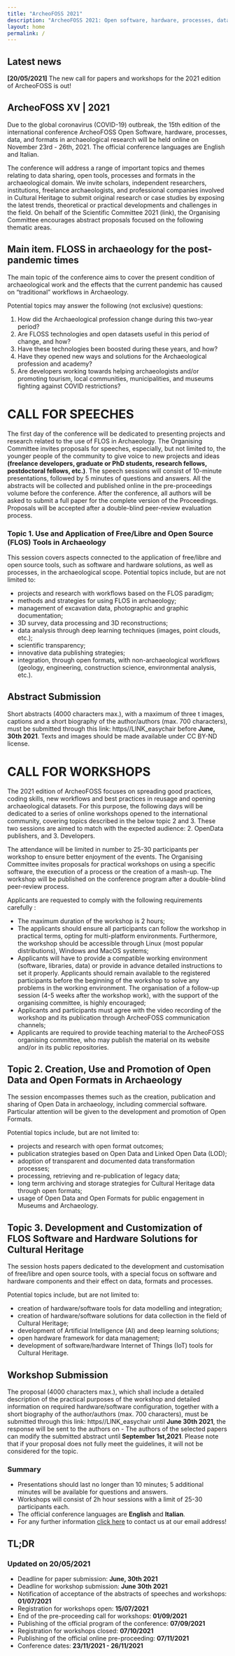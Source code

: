 ```yaml
---
title: "ArcheoFOSS 2021"
description: "ArcheoFOSS 2021: Open software, hardware, processes, data and formats in archaeological research"
layout: home
permalink: /
---
```


## Latest news

**[20/05/2021]**
The new call for papers and workshops for the 2021 edition of ArcheoFOSS is out!

## ArcheoFOSS XV | 2021

Due to the global coronavirus (COVID-19) outbreak, the 15th edition of the international conference ArcheoFOSS Open Software, hardware, processes, data, and formats in archaeological research will be held online on November 23rd - 26th, 2021. The official conference languages are English and Italian.

The conference will address a range of important topics and themes relating to data sharing, open tools, processes and formats in the archaeological domain.
We invite scholars, independent researchers, institutions, freelance archaeologists, and professional companies involved in Cultural Heritage to submit original research or case studies by exposing the latest trends, theoretical or practical developments and challenges in the field. On behalf of the Scientific Committee 2021 (link), the Organising Committee encourages abstract proposals focused on the following thematic areas.

## Main item. FLOSS in archaeology for the post-pandemic times

The main topic of the conference aims to cover the present condition of archaeological work and the effects that the current pandemic has caused on “traditional” workflows in Archaeology.

Potential topics may answer the following (not exclusive) questions:

1. How did the Archaeological profession change during this two-year period?
2. Are FLOSS technologies and open datasets useful in this period of change, and how?
3. Have these technologies been boosted during these years, and how?
4. Have they opened new ways and solutions for the Archaeological profession and academy?
5. Are developers working towards helping archaeologists and/or promoting tourism, local communities, municipalities, and museums fighting against COVID restrictions?

# CALL FOR SPEECHES

The first day of the conference will be dedicated to presenting projects and research related to the use of FLOS in Archaeology. The Organising Committee invites proposals for speeches, especially, but not limited to, the younger people of the community to give voice to new projects and ideas **(freelance developers, graduate or PhD students, research fellows, postdoctoral fellows, etc.)**.
The speech sessions will consist of 10-minute presentations, followed by 5 minutes of questions and answers.
All the abstracts will be collected and published online in the pre-proceedings volume before the conference. After the conference, all authors will be asked to submit a full paper for the complete version of the Proceedings. Proposals will be accepted after a double-blind peer-review evaluation process.

### Topic 1. Use and Application of Free/Libre and Open Source (FLOS) Tools in Archaeology

This session covers aspects connected to the application of free/libre and open source tools, such as software and hardware solutions, as well as processes, in the archaeological scope.
Potential topics include, but are not limited to:

- projects and research with workflows based on the FLOS paradigm;
- methods and strategies for using FLOS in archaeology;
- management of excavation data, photographic and graphic documentation;
- 3D survey, data processing and 3D reconstructions;
- data analysis through deep learning techniques (images, point clouds, etc.);
- scientific transparency;
- innovative data publishing strategies;
- integration, through open formats, with non-archaeological workflows (geology, engineering, construction science, environmental analysis, etc.).

## Abstract Submission

Short abstracts (4000 characters max.), with a maximum of three t images, captions and a short biography of the author/authors (max. 700 characters), must be submitted through this link: https//LINK_easychair before **June, 30th 2021**. Texts and images should be made available under CC BY-ND license.

# CALL FOR WORKSHOPS

The 2021 edition of ArcheoFOSS focuses on spreading good practices, coding skills, new workflows and best practices in reusage and opening archaeological datasets.
For this purpose, the following days will be dedicated to a series of online workshops opened to the international community, covering topics described in the below topic 2 and 3. These two sessions are aimed to match with the expected audience: 2. OpenData publishers, and 3. Developers.

The attendance will be limited in number to 25-30 participants per workshop to ensure better enjoyment of the events. The Organising Committee invites proposals for practical workshops on using a specific software, the execution of a process or the creation of a mash-up. The workshop will be published on the conference program after a double-blind peer-review process.

Applicants are requested to comply with the following requirements carefully :

- The maximum duration of the workshop is 2 hours;
- The applicants should ensure all participants can follow the workshop in practical terms, opting for multi-platform environments. Furthermore, the workshop should be accessible through Linux (most popular distributions), Windows and MacOS systems;
- Applicants will have to provide a compatible working environment (software, libraries, data) or provide in advance detailed instructions to set it properly. Applicants should remain available to the registered participants before the beginning of the workshop to solve any problems in the working environment. The organisation of a follow-up session (4-5 weeks after the workshop work), with the support of the organising committee, is highly encouraged;
- Applicants and participants must agree with the video recording of the workshop and its publication through ArcheoFOSS communication channels;
- Applicants are required to provide teaching material to the ArcheoFOSS organising committee, who may publish the material on its website and/or in its public repositories.

## Topic 2. Creation, Use and Promotion of Open Data and Open Formats in Archaeology

The session encompasses themes such as the creation, publication and sharing of Open Data in archaeology, including commercial software. Particular attention will be given to the development and promotion of Open Formats.

Potential topics include, but are not limited to:

- projects and research with open format outcomes;
- publication strategies based on Open Data and Linked Open Data (LOD);
- adoption of transparent and documented data transformation processes;
- processing, retrieving and re-publication of legacy data;
- long term archiving and storage strategies for Cultural Heritage data through open formats;
- usage of Open Data and Open Formats for public engagement in Museums and Archaeology.

## Topic 3. Development and Customization of FLOS Software and Hardware Solutions for Cultural Heritage

The session hosts papers dedicated to the development and customisation of free/libre and open source tools, with a special focus on software and hardware components and their effect on data, formats and processes.

Potential topics include, but are not limited to:

- creation of hardware/software tools for data modelling and integration;
- creation of hardware/software solutions for data collection in the field of Cultural Heritage;
- development of Artificial Intelligence (AI) and deep learning solutions;
- open hardware framework for data management;
- development of software/hardware Internet of Things (IoT) tools for Cultural Heritage.

## Workshop Submission

The proposal (4000 characters max.), which shall include a detailed description of the practical purposes of the workshop and detailed information on required hardware/software configuration, together with a short biography of the author/authors (max. 700 characters), must be submitted through this link:
https//LINK_easychair until **June 30th 2021**, the response will be sent to the authors on - The authors of the selected papers can modify the submitted abstract until **September 1st,2021**.
Please note that if your proposal does not fully meet the guidelines, it will not be considered for the topic.

### Summary

- Presentations should last no longer than 10 minutes; 5 additional minutes will be available for questions and answers.
- Workshops will consist of 2h hour sessions with a limit of 25-30 participants each.
- The official conference languages are **English** and **Italian**.
- For any further information [click here](archeofoss@gmail.com) to contact us at our email address!

## TL;DR

### **Updated on 20/05/2021**

- Deadline for paper submission: **June, 30th 2021**
- Deadline for workshop submission: **June 30th 2021**
- Notification of acceptance of the abstracts of speeches and workshops: **01/07/2021**
- Registration for workshops open: **15/07/2021**
- End of the pre-proceeding call for workshops: **01/09/2021**
- Publishing of the official program of the conference: **07/09/2021**
- Registration for workshops closed: **07/10/2021**
- Publishing of the official online pre-proceeding: **07/11/2021**
- Conference dates: **23/11/2021 - 26/11/2021**
